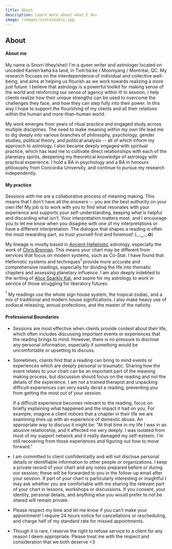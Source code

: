 ```yaml
---
title: About
description: Learn more about what I do~
image: /images/sustainable.jpg
---
```

## About
#### About me
My name is Snorri (they/she)! I'm a queer writer and astrologer located on unceded Kanien'kehá:ka land, in Tioh'tià:ke / Mooniyang / Montréal, QC. My research focuses on the interdependence of individual and collective well-being, and aims at helping us flourish as we work towards realizing a more just future. I believe that astrology is a powerful toolkit for making sense of the world and reinforcing our sense of agency within it! In session, I help clients realize how their unique strengths can be used to overcome the challenges they face, and how they can step fully into their power. In this way I hope to support the flourishing of my clients and all their relations within the human and more-than-human world.

My work emerges from years of ritual practice and engaged study across multiple disciplines. The need to make meaning within my own life lead me to dig deeply into various branches of philosophy, psychology, gender studies, political theory, and political analysis -- all of which inform my approach to astrology. I also became deeply engaged with spiritual practice, which has lead me to cultivate direct relationships with each of the planetary spirits, deepening my theoretical knowledge of astrology with practical experience. I hold a BA in psychology and a BA in honours philosophy from Concordia University, and continue to pursue my research independently. 

#### My practice
Sessions with me are a collaborative process of meaning making. This means that I don't have all the answers -- you are the best authority on your own life! My job is to work with you to find what resonates with your experience and supports your self-understanding, keeping what is helpful and discarding what isn't. Your interpretation matters most, and I encourage you to let me know when you disagree with one of my interpretations or have a different interpretation. The dialogue that shapes a reading is often the most rewarding part, so trust yourself first and foremost! (◡‿◡✿)

My lineage is mostly based in [Ancient Hellenistic](https://www.hellenisticastrology.com/) astrology, especially the work of [Chris Brennan](https://www.chrisbrennanastrologer.com/). This means your chart may be different from services that focus on modern systems, such as Co-Star. I have found that Hellenistic systems and techniques$^1$ provide more accurate and comprehensive readings, especially for dividing the life into thematic chapters and assessing planetary influence. I am also deeply indebted to the writing of [Alice Sparkly Kat](https://www.alicesparklykat.com/postcolonialastrology/), and aspire for my astrology to work in service of those struggling for liberatory futures.

$^1$ My readings use the whole sign house system, the tropical zodiac, and a mix of traditional and modern house significations. I also make heavy use of zodiacal releasing, annual profections, and the master of the nativity. 
#### Professional Boundaries
- Sessions are most effective when clients provide context about their life, which often includes discussing important events or experiences that the reading brings to mind. However, there is no pressure to disclose any personal information, especially if something would be uncomfortable or upsetting to discuss. 
  
- Sometimes, clients find that a reading can bring to mind events or experiences which are deeply personal or traumatic. Sharing how the event relates to your chart can be an important part of the meaning making process, but discussion should focus on the reading and not the details of the experience. I am not a trained therapist and unpacking difficult experiences can very easily derail a reading, preventing you from getting the most out of your session. 
  
  If a difficult experience becomes relevant to the reading, focus on briefly explaining what happened and the impact it had on you. For example, imagine a client notices that a chapter in their life we are examining lines up with an experience of domestic abuse. An appropriate way to discuss it might be: "At that time in my life I was in an abusive relationship, and it affected me very deeply. I was isolated from most of my support network and it really damaged my self-esteem. I'm still recovering from those experiences and figuring out how to move forward."
  
- I am committed to client confidentiality and will not disclose personal details or identifiable information to other people or organizations. I keep a private record of your chart and any notes prepared before or during our session; these will be forwarded to you in the follow-up email after your session. If part of your chart is particularly interesting or insightful I may ask whether you are comfortable with me sharing the relevant part of your chart in lessons, workshops or discussions. If you consent, your identity, personal details, and anything else you would prefer to not be shared will remain private. 
  
- Please respect my time and let me know if you can't make your appointment! I require 24 hours notice for cancellations or rescheduling, and charge half of my standard rate for missed appointments.
  
- Though it is rare, I reserve the right to refuse service to a client for any reason I deem appropriate. Please treat me with the respect and consideration that we both deserve <3
